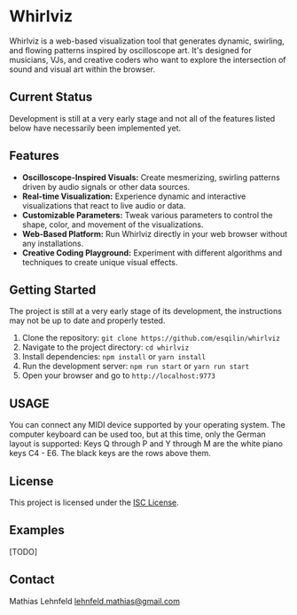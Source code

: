 # Whirlviz

Whirlviz is a web-based visualization tool that generates dynamic, swirling, and flowing patterns inspired by oscilloscope art. It's designed for musicians, VJs, and creative coders who want to explore the intersection of sound and visual art within the browser.

## Current Status

Development is still at a very early stage and not all of the features listed below have necessarily been implemented yet.

## Features

* **Oscilloscope-Inspired Visuals:** Create mesmerizing, swirling patterns driven by audio signals or other data sources.
* **Real-time Visualization:** Experience dynamic and interactive visualizations that react to live audio or data.
* **Customizable Parameters:** Tweak various parameters to control the shape, color, and movement of the visualizations.
* **Web-Based Platform:** Run Whirlviz directly in your web browser without any installations.
* **Creative Coding Playground:** Experiment with different algorithms and techniques to create unique visual effects.

## Getting Started

The project is still at a very early stage of its development, the instructions may not be up to date and properly tested.

1.  Clone the repository: `git clone https://github.com/esqilin/whirlviz`
2.  Navigate to the project directory: `cd whirlviz`
3.  Install dependencies: `npm install` or `yarn install`
4.  Run the development server: `npm run start` or `yarn run start`
5.  Open your browser and go to `http://localhost:9773`

## USAGE

You can connect any MIDI device supported by your operating system.
The computer keyboard can be used too, but at this time, only the German layout is supported:
Keys Q through P and Y through M are the white piano keys C4 - E6. The black keys are the rows above them.

## License

This project is licensed under the [ISC License](LICENSE).

## Examples

[TODO]

## Contact

Mathias Lehnfeld <lehnfeld.mathias@gmail.com>
